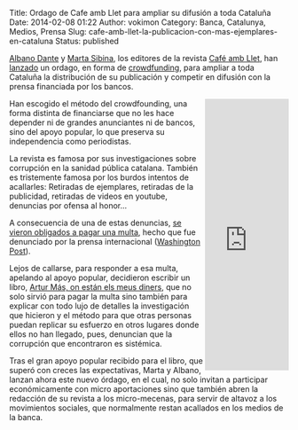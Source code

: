 Title: Ordago de Cafe amb Llet para ampliar su difusión a toda Cataluña
Date: 2014-02-08 01:22
Author: vokimon
Category: Banca, Catalunya, Medios, Prensa
Slug: cafe-amb-llet-la-publicacion-con-mas-ejemplares-en-cataluna
Status: published

[Albano Dante](https://twitter.com/_cafeambllet) y [Marta Sibina](https://twitter.com/marta_sibina), los editores de la revista [Café amb Llet](http://www.cafeambllet.com/press/), han [lanzado](http://www.cafeambllet.com/press/?p=18254) un ordago, en forma de [crowdfunding](http://www.verkami.com/projects/7948-que-el-cafeambllet-arribi-a-tot-catalunya), para ampliar a toda Cataluña la distribución de su publicación y competir en difusión con la prensa financiada por los bancos.

<iframe allowtransparency="true" frameborder="0" height="490" scrolling="no" src="http://www.verkami.com/projects/7948-que-el-cafeambllet-arribi-a-tot-catalunya/widget_portrait" width="30%" style="float:right; margin: 0px;"></iframe>

Han escogido el método del crowdfounding, una forma distinta de financiarse que no les hace depender ni de grandes anunciantes ni de bancos, sino del apoyo popular, lo que preserva su independencia como periodistas.

La revista es famosa por sus investigaciones sobre corrupción en la sanidad pública catalana. También es tristemente famosa por los burdos intentos de acallarles: Retiradas de ejemplares, retiradas de la publicidad, retiradas de videos en youtube, denuncias por ofensa al honor...

A consecuencia de una de estas denuncias, [se vieron obligados a pagar una multa](http://www.lavanguardia.com/local/girona/20121025/54353445332/blanes-calella-revista-cafe-amb-llet-condenada-denunciar-irregularidades-sanidad.html), hecho que fue denunciado por la prensa internacional ([Washington Post](http://www.washingtonpost.com/blogs/worldviews/wp/2012/10/31/catalans-fight-libel-fine-with-youtube-videos/)).

Lejos de callarse, para responder a esa multa, apelando al apoyo popular, decidieron escribir un libro, [Artur Más, on están els meus diners](http://www.onsonelsmeusdiners.cat/2013/07/castellano/), que no solo sirvió para pagar la multa sino también para explicar con todo lujo de detalles la investigación que hicieron y el método para que otras personas puedan replicar su esfuerzo en otros lugares donde ellos no han llegado, pues, denuncian que la corrupción que encontraron es sistémica.

Tras el gran apoyo popular recibido para el libro, que superó con creces las expectativas, Marta y Albano, lanzan ahora este nuevo órdago, en el cual, no solo invitan a participar económicamente con micro aportaciones sino que también abren la redacción de su revista a los micro-mecenas, para servir de altavoz a los movimientos sociales, que normalmente restan acallados en los medios de la banca.
